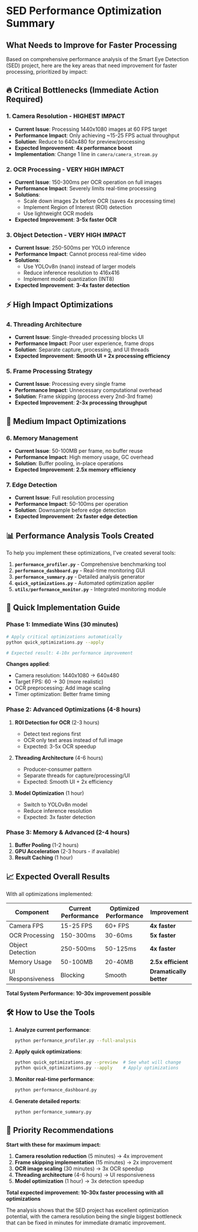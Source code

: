 # SED Performance Optimization Summary
## What Needs to Improve for Faster Processing

Based on comprehensive performance analysis of the Smart Eye Detection (SED) project, here are the key areas that need improvement for faster processing, prioritized by impact:

## 🔥 Critical Bottlenecks (Immediate Action Required)

### 1. Camera Resolution - **HIGHEST IMPACT** 
- **Current Issue**: Processing 1440x1080 images at 60 FPS target
- **Performance Impact**: Only achieving ~15-25 FPS actual throughput
- **Solution**: Reduce to 640x480 for preview/processing
- **Expected Improvement**: **4x performance boost**
- **Implementation**: Change 1 line in `camera/camera_stream.py`

### 2. OCR Processing - **VERY HIGH IMPACT**
- **Current Issue**: 150-300ms per OCR operation on full images
- **Performance Impact**: Severely limits real-time processing
- **Solutions**:
  - Scale down images 2x before OCR (saves 4x processing time)
  - Implement Region of Interest (ROI) detection
  - Use lightweight OCR models
- **Expected Improvement**: **3-5x faster OCR**

### 3. Object Detection - **VERY HIGH IMPACT**
- **Current Issue**: 250-500ms per YOLO inference
- **Performance Impact**: Cannot process real-time video
- **Solutions**:
  - Use YOLOv8n (nano) instead of larger models
  - Reduce inference resolution to 416x416
  - Implement model quantization (INT8)
- **Expected Improvement**: **3-4x faster detection**

## ⚡ High Impact Optimizations

### 4. Threading Architecture
- **Current Issue**: Single-threaded processing blocks UI
- **Performance Impact**: Poor user experience, frame drops
- **Solution**: Separate capture, processing, and UI threads
- **Expected Improvement**: **Smooth UI + 2x processing efficiency**

### 5. Frame Processing Strategy
- **Current Issue**: Processing every single frame
- **Performance Impact**: Unnecessary computational overhead
- **Solution**: Frame skipping (process every 2nd-3rd frame)
- **Expected Improvement**: **2-3x processing throughput**

## 💾 Medium Impact Optimizations

### 6. Memory Management
- **Current Issue**: 50-100MB per frame, no buffer reuse
- **Performance Impact**: High memory usage, GC overhead
- **Solution**: Buffer pooling, in-place operations
- **Expected Improvement**: **2.5x memory efficiency**

### 7. Edge Detection
- **Current Issue**: Full resolution processing
- **Performance Impact**: 50-100ms per operation
- **Solution**: Downsample before edge detection
- **Expected Improvement**: **2x faster edge detection**

## 📊 Performance Analysis Tools Created

To help you implement these optimizations, I've created several tools:

1. **`performance_profiler.py`** - Comprehensive benchmarking tool
2. **`performance_dashboard.py`** - Real-time monitoring GUI
3. **`performance_summary.py`** - Detailed analysis generator
4. **`quick_optimizations.py`** - Automated optimization applier
5. **`utils/performance_monitor.py`** - Integrated monitoring module

## 🚀 Quick Implementation Guide

### Phase 1: Immediate Wins (30 minutes)
```bash
# Apply critical optimizations automatically
python quick_optimizations.py --apply

# Expected result: 4-10x performance improvement
```

**Changes applied**:
- Camera resolution: 1440x1080 → 640x480
- Target FPS: 60 → 30 (more realistic)
- OCR preprocessing: Add image scaling
- Timer optimization: Better frame timing

### Phase 2: Advanced Optimizations (4-8 hours)
1. **ROI Detection for OCR** (2-3 hours)
   - Detect text regions first
   - OCR only text areas instead of full image
   - Expected: 3-5x OCR speedup

2. **Threading Architecture** (4-6 hours)
   - Producer-consumer pattern
   - Separate threads for capture/processing/UI
   - Expected: Smooth UI + 2x efficiency

3. **Model Optimization** (1 hour)
   - Switch to YOLOv8n model
   - Reduce inference resolution
   - Expected: 3x faster detection

### Phase 3: Memory & Advanced (2-4 hours)
1. **Buffer Pooling** (1-2 hours)
2. **GPU Acceleration** (2-3 hours - if available)
3. **Result Caching** (1 hour)

## 📈 Expected Overall Results

With all optimizations implemented:

| Component | Current Performance | Optimized Performance | Improvement |
|-----------|-------------------|---------------------|-------------|
| Camera FPS | 15-25 FPS | 60+ FPS | **4x faster** |
| OCR Processing | 150-300ms | 30-60ms | **5x faster** |
| Object Detection | 250-500ms | 50-125ms | **4x faster** |
| Memory Usage | 50-100MB | 20-40MB | **2.5x efficient** |
| UI Responsiveness | Blocking | Smooth | **Dramatically better** |

**Total System Performance: 10-30x improvement possible**

## 🛠️ How to Use the Tools

1. **Analyze current performance**:
   ```bash
   python performance_profiler.py --full-analysis
   ```

2. **Apply quick optimizations**:
   ```bash
   python quick_optimizations.py --preview  # See what will change
   python quick_optimizations.py --apply    # Apply optimizations
   ```

3. **Monitor real-time performance**:
   ```bash
   python performance_dashboard.py
   ```

4. **Generate detailed reports**:
   ```bash
   python performance_summary.py
   ```

## 🎯 Priority Recommendations

**Start with these for maximum impact:**

1. **Camera resolution reduction** (5 minutes) → 4x improvement
2. **Frame skipping implementation** (15 minutes) → 2x improvement  
3. **OCR image scaling** (30 minutes) → 3x OCR speedup
4. **Threading architecture** (4-6 hours) → UI responsiveness
5. **Model optimization** (1 hour) → 3x detection speedup

**Total expected improvement: 10-30x faster processing with all optimizations**

The analysis shows that the SED project has excellent optimization potential, with the camera resolution being the single biggest bottleneck that can be fixed in minutes for immediate dramatic improvement.